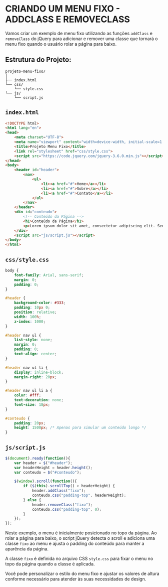 # CRIANDO UM MENU FIXO - ADDCLASS E REMOVECLASS
Vamos criar um exemplo de menu fixo utilizando as funções `addClass` e `removeClass` do jQuery para adicionar e remover uma classe que tornará o menu fixo quando o usuário rolar a página para baixo.

## Estrutura do Projeto:
```
projeto-menu-fixo/
│
├── index.html
└── css/
    └── style.css
└── js/
    └── script.js
```

## `index.html`
```html
<!DOCTYPE html>
<html lang="en">
<head>
    <meta charset="UTF-8">
    <meta name="viewport" content="width=device-width, initial-scale=1.0">
    <title>Projeto Menu Fixo</title>
    <link rel="stylesheet" href="css/style.css">
    <script src="https://code.jquery.com/jquery-3.6.0.min.js"></script>
</head>
<body>
    <header id="header">
        <nav>
            <ul>
                <li><a href="#">Home</a></li>
                <li><a href="#">Sobre</a></li>
                <li><a href="#">Contato</a></li>
            </ul>
        </nav>
    </header>
    <div id="conteudo">
        <!-- Conteúdo da Página -->
        <h1>Conteúdo da Página</h1>
        <p>Lorem ipsum dolor sit amet, consectetur adipiscing elit. Sed vitae consequat velit.</p>
    </div>
    <script src="js/script.js"></script>
</body>
</html>
```

## `css/style.css`
```css
body {
    font-family: Arial, sans-serif;
    margin: 0;
    padding: 0;
}

#header {
    background-color: #333;
    padding: 10px 0;
    position: relative;
    width: 100%;
    z-index: 1000;
}

#header nav ul {
    list-style: none;
    margin: 0;
    padding: 0;
    text-align: center;
}

#header nav ul li {
    display: inline-block;
    margin-right: 20px;
}

#header nav ul li a {
    color: #fff;
    text-decoration: none;
    font-size: 18px;
}

#conteudo {
    padding: 20px;
    height: 1500px; /* Apenas para simular um conteúdo longo */
}
```

## `js/script.js`
```javascript
$(document).ready(function(){
    var header = $("#header");
    var headerHeight = header.height();
    var conteudo = $("#conteudo");

    $(window).scroll(function(){
        if ($(this).scrollTop() > headerHeight) {
            header.addClass("fixo");
            conteudo.css("padding-top", headerHeight);
        } else {
            header.removeClass("fixo");
            conteudo.css("padding-top", 0);
        }
    });
});
```

Neste exemplo, o menu é inicialmente posicionado no topo da página. Ao rolar a página para baixo, o script jQuery detecta o scroll e adiciona uma classe `fixo` ao menu e ajusta o padding do conteúdo para manter a aparência da página.

A classe `fixo` é definida no arquivo CSS `style.css` para fixar o menu no topo da página quando a classe é aplicada.

Você pode personalizar o estilo do menu fixo e ajustar os valores de altura conforme necessário para atender às suas necessidades de design.